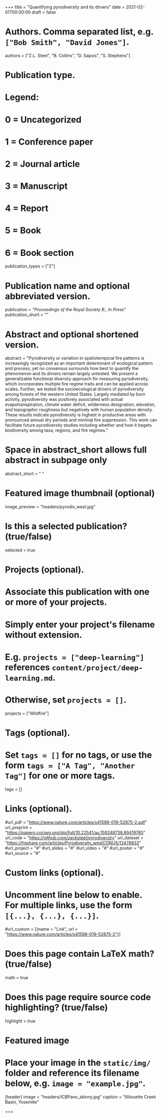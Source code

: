 +++
title = "Quantifying pyrodiversity and its drivers"
date = 2021-02-01T00:00:00
draft = false

# Authors. Comma separated list, e.g. `["Bob Smith", "David Jones"]`.
authors = ["Z.L. Steel", "B. Collins", "D. Sapsis", "S. Stephens"]

# Publication type.
# Legend:
# 0 = Uncategorized
# 1 = Conference paper
# 2 = Journal article
# 3 = Manuscript
# 4 = Report
# 5 = Book
# 6 = Book section
publication_types = ["2"]

# Publication name and optional abbreviated version.
publication = "*Proceedings of the Royal Society B., In Press*"
publication_short = ""

# Abstract and optional shortened version.
abstract = "Pyrodiversity or variation in spatiotemporal fire patterns is increasingly recognized as an important determinant of ecological pattern and process, yet no consensus surrounds how best to quantify the phenomenon and its drivers remain largely untested. We present a generalizable functional diversity approach for measuring pyrodiversity, which incorporates multiple fire regime traits and can be applied across scales. Further, we tested the socioecological drivers of pyrodiversity among forests of the western United States. Largely mediated by burn activity, pyrodiversity was positively associated with actual evapotranspiration, climate water deficit, wilderness designation, elevation, and topographic roughness but negatively with human population density. These results indicate pyrodiversity is highest in productive areas with pronounced annual dry periods and minimal fire suppression. This work can facilitate future pyrodiversity studies including whether and how it begets biodiversity among taxa, regions, and fire regimes."
# Space in abstract_short allows full abstract in subpage only
abstract_short = " "

# Featured image thumbnail (optional)
image_preview = "headers/pyrodiv_west.jpg"

# Is this a selected publication? (true/false)
selected = true

# Projects (optional).
#   Associate this publication with one or more of your projects.
#   Simply enter your project's filename without extension.
#   E.g. `projects = ["deep-learning"]` references `content/project/deep-learning.md`.
#   Otherwise, set `projects = []`.
projects = ["Wildfire"]

# Tags (optional).
#   Set `tags = []` for no tags, or use the form `tags = ["A Tag", "Another Tag"]` for one or more tags.
tags = []

# Links (optional).
#url_pdf = "https://www.nature.com/articles/s41598-019-52875-2.pdf"
url_preprint = "https://papers.cociwg.org/doi/full/10.22541/au.159248738.89419785"
url_code = "https://github.com/zacksteel/pyrodiversity"
url_dataset = "https://figshare.com/articles/Pyrodiversity_westCONUS/12478832"
#url_project = "#"
#url_slides = "#"
#url_video = "#"
#url_poster = "#"
#url_source = "#"

# Custom links (optional).
#   Uncomment line below to enable. For multiple links, use the form `[{...}, {...}, {...}]`.
#url_custom = [{name = "Link", url = "https://www.nature.com/articles/s41598-019-52875-2"}]

# Does this page contain LaTeX math? (true/false)
math = true

# Does this page require source code highlighting? (true/false)
highlight = true

# Featured image
# Place your image in the `static/img/` folder and reference its filename below, e.g. `image = "example.jpg"`.
[header]
image = "headers/ICBPano_skinny.jpg"
caption = "Illilouette Creek Basin, Yosemite"

+++

